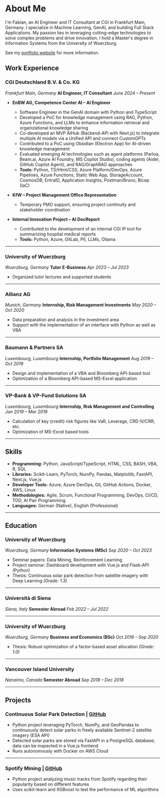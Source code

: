 # About Me

I'm Fabian, an AI Engineer and IT Consultant at CGI in Frankfurt Main, Germany. I specialize in Machine Learning, GenAI, and building Full Stack Applications. My passion lies in leveraging cutting-edge technologies to solve complex problems and drive innovation. I hold a Master's degree in Information Systems from the University of Wuerzburg.

See my [portfolio website](https://taraman12.github.io/portfolio/) for more information.

## Work Experience

### CGI Deutschland B.V. & Co. KG

*Frankfurt Main, Germany*
**AI Engineer, IT Consultant**
*June 2024 – Present*

* **EnBW AG, Competence Center AI – AI Engineer**

  * Software Engineer in the GenAI domain with Python and TypeScript
  * Developed a PoC for knowledge management using RAG, Python, Azure Functions, and LLMs to enhance information retrieval and organizational knowledge sharing
  * Co-developed an MVP AIHub (Backend-API with Next.js) to integrate multiple AI models via a Unified API and connect CustomGPTs
  * Contributed to a PoC using Obsidian (Electron App) for AI-driven knowledge management
  * Evaluated emerging AI technologies such as agent platforms (Parloa, Beam.ai, Azure AI Foundry, MS Copilot Studio), coding agents (Aider, GitHub Copilot Agent), and RAG/GraphRAG approaches
  * **Tools:** Python, TS/Html/CSS, Azure Platform/DevOps, Azure Pipelines, Azure Functions, Static Web App, StorageAccount, CosmosDB, EntraID, Application Insights, Postman/Bruno, Bicep (IaC)

* **KfW – Project Management Office Representation**

  * Temporary PMO support, ensuring project continuity and stakeholder coordination

* **Internal Innovation Project – AI DocReport**

  * Contributed to the development of an internal CGI IP tool for summarizing hospital medical reports
  * **Tools:** Python, Azure, GitLab, PII, LLMs, Ollama

---

### University of Wuerzburg

*Wuerzburg, Germany*
**Tutor E-Business**
*Apr 2023 – Jul 2023*

* Organized tutor lectures and supported students

---

### Allianz AG

*Munich, Germany*
**Internship, Risk Management Investments**
*May 2020 – Oct 2020*

* Data preparation and analysis in the investment area
* Support with the implementation of an interface with Python as well as VBA

---

### Baumann & Partners SA

*Luxembourg, Luxembourg*
**Internship, Portfolio Management**
*Aug 2019 – Oct 2019*

* Design and implementation of a VBA and Bloomberg API-based tool
* Optimization of a Bloomberg API-based MS-Excel application

---

### VP-Bank & VP-Fund Solutions SA

*Luxembourg, Luxembourg*
**Internship, Risk Management and Controlling**
*Jan 2019 – Mar 2019*

* Calculation of key (credit) risk figures like VaR, Leverage, CRD IV/CRR, etc.
* Optimization of MS-Excel based tools

---

## Skills

* **Programming:** Python, JavaScript/TypeScript, HTML, CSS, BASH, VBA, R, SQL
* **Libraries:** Scikit-Learn, PyTorch, NumPy, Pandas, Matplotlib, FastAPI, Next.js, Vue.js
* **Developer Tools:** Azure, Azure DevOps, Git, GitHub Actions, Docker, AWS, Linux
* **Methodologies:** Agile, Scrum, Functional Programming, DevOps, CI/CD, TDD, AI Pair Programming
* **Languages:** German (Native), English (Professional)

---

## Education

### University of Wuerzburg

*Wuerzburg, Germany*
**Information Systems (MSc)**
*Sep 2020 – Oct 2023*

* Seminar papers: Data Mining, Reinforcement Learning
* Project seminar: Dashboard development with Vue.js and Flask-API (Python)
* Thesis: Continuous solar park detection from satellite imagery with Deep Learning *(Grade: 1.3)*

---

### Università di Siena

*Siena, Italy*
**Semester Abroad**
*Feb 2022 – Jul 2022*

---

### University of Wuerzburg

*Wuerzburg, Germany*
**Business and Economics (BSc)**
*Oct 2016 – Sep 2020*

* Thesis: Robust optimization of a factor-based asset allocation *(Grade: 1.0)*

---

### Vancouver Island University

*Nanaimo, Canada*
**Semester Abroad**
*Sep 2018 – Dec 2018*

---

## Projects

### Continuous Solar Park Detection | [GitHub](https://github.com/Taraman12/Solarpark-detection)

* Python project leveraging PyTorch, NumPy, and GeoPandas to continuously detect solar parks in freely available Sentinel-2 satellite imagery (ESA API)
* Detected solar parks are stored via FastAPI in a PostgreSQL database; data can be inspected in a Vue.js frontend
* Runs autonomously with Docker on AWS Cloud

---

### Spotify Mining | [GitHub](https://github.com/Taraman12/Spotify-Mining)

* Python project analyzing music tracks from Spotify regarding their popularity based on different features
* Uses scikit-learn and XGBoost to test the performance of ML algorithms
